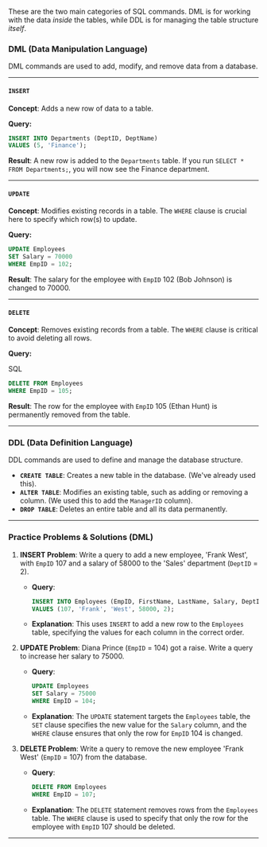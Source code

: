 These are the two main categories of SQL commands. DML is for working with the data _inside_ the tables, while DDL is for managing the table structure _itself_.

### DML (Data Manipulation Language)

DML commands are used to add, modify, and remove data from a database.

---

#### `INSERT`

**Concept**: Adds a new row of data to a table.

**Query:**
```sql
INSERT INTO Departments (DeptID, DeptName)
VALUES (5, 'Finance');
```

**Result**: A new row is added to the `Departments` table. If you run `SELECT * FROM Departments;`, you will now see the Finance department.

---

#### `UPDATE`

**Concept**: Modifies existing records in a table. The `WHERE` clause is crucial here to specify which row(s) to update.

**Query:**

```sql
UPDATE Employees
SET Salary = 70000
WHERE EmpID = 102;
```

**Result**: The salary for the employee with `EmpID` 102 (Bob Johnson) is changed to 70000.

---

#### `DELETE`

**Concept**: Removes existing records from a table. The `WHERE` clause is critical to avoid deleting all rows.

**Query:**

SQL

```sql
DELETE FROM Employees
WHERE EmpID = 105;
```

**Result**: The row for the employee with `EmpID` 105 (Ethan Hunt) is permanently removed from the table.

---

### DDL (Data Definition Language)

DDL commands are used to define and manage the database structure.

- **`CREATE TABLE`**: Creates a new table in the database. (We've already used this).
- **`ALTER TABLE`**: Modifies an existing table, such as adding or removing a column. (We used this to add the `ManagerID` column).
- **`DROP TABLE`**: Deletes an entire table and all its data permanently.

---

### Practice Problems & Solutions (DML)

1. **INSERT Problem**: Write a query to add a new employee, 'Frank West', with `EmpID` 107 and a salary of 58000 to the 'Sales' department (`DeptID` = 2).
    
    - **Query**:
        ```sql
        INSERT INTO Employees (EmpID, FirstName, LastName, Salary, DeptID)
        VALUES (107, 'Frank', 'West', 58000, 2);
        ```
    - **Explanation**: This uses `INSERT` to add a new row to the `Employees` table, specifying the values for each column in the correct order.
    
2. **UPDATE Problem**: Diana Prince (`EmpID` = 104) got a raise. Write a query to increase her salary to 75000.
    
    - **Query**:
        ```sql
        UPDATE Employees
        SET Salary = 75000
        WHERE EmpID = 104;
        ```
    - **Explanation**: The `UPDATE` statement targets the `Employees` table, the `SET` clause specifies the new value for the `Salary` column, and the `WHERE` clause ensures that only the row for `EmpID` 104 is changed.
        
3. **DELETE Problem**: Write a query to remove the new employee 'Frank West' (`EmpID` = 107) from the database.
    
    - **Query**:
        ```sql
        DELETE FROM Employees
        WHERE EmpID = 107;
        ```
    - **Explanation**: The `DELETE` statement removes rows from the `Employees` table. The `WHERE` clause is used to specify that only the row for the employee with `EmpID` 107 should be deleted.

---
